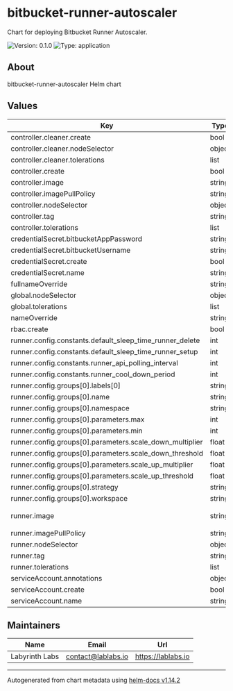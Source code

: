 # bitbucket-runner-autoscaler

Chart for deploying Bitbucket Runner Autoscaler.

![Version: 0.1.0](https://img.shields.io/badge/Version-0.1.0-informational?style=flat-square) ![Type: application](https://img.shields.io/badge/Type-application-informational?style=flat-square)

## About
bitbucket-runner-autoscaler Helm chart

## Values

| Key | Type | Default | Description |
|-----|------|---------|-------------|
| controller.cleaner.create | bool | `true` |  |
| controller.cleaner.nodeSelector | object | `{}` |  |
| controller.cleaner.tolerations | list | `[]` |  |
| controller.create | bool | `true` |  |
| controller.image | string | `"bitbucketpipelines/runners-autoscaler"` |  |
| controller.imagePullPolicy | string | `"IfNotPresent"` |  |
| controller.nodeSelector | object | `{}` |  |
| controller.tag | string | `"3.7.0"` |  |
| controller.tolerations | list | `[]` |  |
| credentialSecret.bitbucketAppPassword | string | `""` |  |
| credentialSecret.bitbucketUsername | string | `""` |  |
| credentialSecret.create | bool | `true` |  |
| credentialSecret.name | string | `""` |  |
| fullnameOverride | string | `""` |  |
| global.nodeSelector | object | `{}` |  |
| global.tolerations | list | `[]` |  |
| nameOverride | string | `""` |  |
| rbac.create | bool | `true` |  |
| runner.config.constants.default_sleep_time_runner_delete | int | `5` |  |
| runner.config.constants.default_sleep_time_runner_setup | int | `10` |  |
| runner.config.constants.runner_api_polling_interval | int | `600` |  |
| runner.config.constants.runner_cool_down_period | int | `300` |  |
| runner.config.groups[0].labels[0] | string | `"my.group"` |  |
| runner.config.groups[0].name | string | `"default"` |  |
| runner.config.groups[0].namespace | string | `"bitbucket-runner"` |  |
| runner.config.groups[0].parameters.max | int | `10` |  |
| runner.config.groups[0].parameters.min | int | `1` |  |
| runner.config.groups[0].parameters.scale_down_multiplier | float | `0.5` |  |
| runner.config.groups[0].parameters.scale_down_threshold | float | `0.2` |  |
| runner.config.groups[0].parameters.scale_up_multiplier | float | `1.5` |  |
| runner.config.groups[0].parameters.scale_up_threshold | float | `0.5` |  |
| runner.config.groups[0].strategy | string | `"percentageRunnersIdle"` |  |
| runner.config.groups[0].workspace | string | `""` |  |
| runner.image | string | `"docker-public.packages.atlassian.com/sox/atlassian/bitbucket-pipelines-runner"` |  |
| runner.imagePullPolicy | string | `"Always"` |  |
| runner.nodeSelector | object | `{}` |  |
| runner.tag | string | `"1"` |  |
| runner.tolerations | list | `[]` |  |
| serviceAccount.annotations | object | `{}` |  |
| serviceAccount.create | bool | `true` |  |
| serviceAccount.name | string | `""` |  |

## Maintainers

| Name | Email | Url |
| ---- | ------ | --- |
| Labyrinth Labs | <contact@lablabs.io> | <https://lablabs.io> |

----------------------------------------------
Autogenerated from chart metadata using [helm-docs v1.14.2](https://github.com/norwoodj/helm-docs/releases/v1.14.2)
